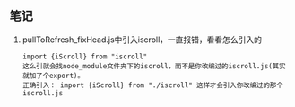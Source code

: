 ## 笔记
1. pullToRefresh_fixHead.js中引入iscroll，一直报错，看看怎么引入的    
    ```
    import {iScroll} from "iscroll"
    这么引就会找node_module文件夹下的iscroll，而不是你改编过的iscroll.js(其实就加了个export)。
    正确引入： import {iScroll} from "./iscroll" 这样才会引入你改编过的那个iscroll.js
    ```
